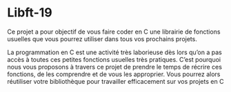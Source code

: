 # Libft-19
Ce projet a pour objectif de vous faire coder en C une librairie de fonctions
usuelles que vous pourrez utiliser dans tous vos prochains projets.

La programmation en C est une activité très laborieuse dès lors qu’on a pas accès à
toutes ces petites fonctions usuelles très pratiques. C’est pourquoi nous vous proposons
à travers ce projet de prendre le temps de récrire ces fonctions, de les comprendre et
de vous les approprier. Vous pourrez alors réutiliser votre bibliothèque pour travailler
efficacement sur vos projets en C 
